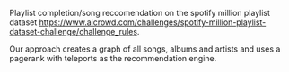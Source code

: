 Playlist completion/song reccomendation on the spotify million playlist dataset https://www.aicrowd.com/challenges/spotify-million-playlist-dataset-challenge/challenge_rules.  

Our approach creates a graph of all songs, albums and artists and uses a pagerank with teleports as the recommendation engine.